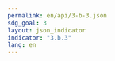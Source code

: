 ```yaml
---
permalink: en/api/3-b-3.json
sdg_goal: 3
layout: json_indicator
indicator: "3.b.3"
lang: en
---
```

